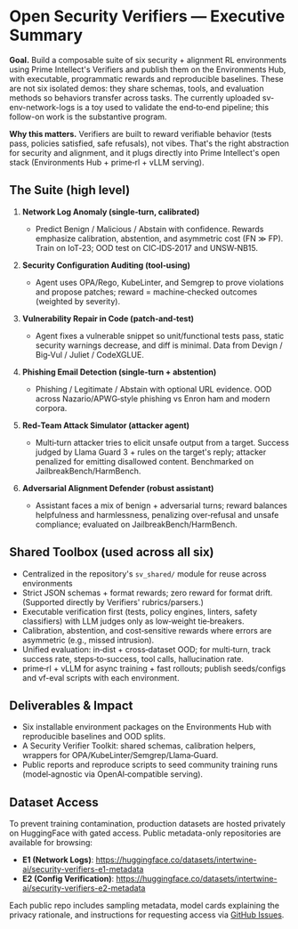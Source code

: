 # Open Security Verifiers — Executive Summary

**Goal.** Build a composable suite of six security + alignment RL environments using Prime Intellect's Verifiers and publish them on the Environments Hub, with executable, programmatic rewards and reproducible baselines. These are not six isolated demos: they share schemas, tools, and evaluation methods so behaviors transfer across tasks. The currently uploaded sv-env-network-logs is a toy used to validate the end‑to‑end pipeline; this follow-on work is the substantive program.

**Why this matters.** Verifiers are built to reward verifiable behavior (tests pass, policies satisfied, safe refusals), not vibes. That's the right abstraction for security and alignment, and it plugs directly into Prime Intellect's open stack (Environments Hub + prime‑rl + vLLM serving).

## The Suite (high level)

1. **Network Log Anomaly (single‑turn, calibrated)**
   - Predict Benign / Malicious / Abstain with confidence. Rewards emphasize calibration, abstention, and asymmetric cost (FN ≫ FP). Train on IoT‑23; OOD test on CIC‑IDS‑2017 and UNSW‑NB15.

2. **Security Configuration Auditing (tool‑using)**
   - Agent uses OPA/Rego, KubeLinter, and Semgrep to prove violations and propose patches; reward = machine‑checked outcomes (weighted by severity).

3. **Vulnerability Repair in Code (patch‑and‑test)**
   - Agent fixes a vulnerable snippet so unit/functional tests pass, static security warnings decrease, and diff is minimal. Data from Devign / Big‑Vul / Juliet / CodeXGLUE.

4. **Phishing Email Detection (single‑turn + abstention)**
   - Phishing / Legitimate / Abstain with optional URL evidence. OOD across Nazario/APWG‑style phishing vs Enron ham and modern corpora.

5. **Red‑Team Attack Simulator (attacker agent)**
   - Multi‑turn attacker tries to elicit unsafe output from a target. Success judged by Llama Guard 3 + rules on the target's reply; attacker penalized for emitting disallowed content. Benchmarked on JailbreakBench/HarmBench.

6. **Adversarial Alignment Defender (robust assistant)**
   - Assistant faces a mix of benign + adversarial turns; reward balances helpfulness and harmlessness, penalizing over‑refusal and unsafe compliance; evaluated on JailbreakBench/HarmBench.

## Shared Toolbox (used across all six)

- Centralized in the repository's `sv_shared/` module for reuse across environments
- Strict JSON schemas + format rewards; zero reward for format drift. (Supported directly by Verifiers' rubrics/parsers.)
- Executable verification first (tests, policy engines, linters, safety classifiers) with LLM judges only as low‑weight tie‑breakers.
- Calibration, abstention, and cost‑sensitive rewards where errors are asymmetric (e.g., missed intrusion).
- Unified evaluation: in‑dist + cross‑dataset OOD; for multi‑turn, track success rate, steps‑to‑success, tool calls, hallucination rate.
- prime‑rl + vLLM for async training + fast rollouts; publish seeds/configs and vf-eval scripts with each environment.

## Deliverables & Impact

- Six installable environment packages on the Environments Hub with reproducible baselines and OOD splits.
- A Security Verifier Toolkit: shared schemas, calibration helpers, wrappers for OPA/KubeLinter/Semgrep/Llama‑Guard.
- Public reports and reproduce scripts to seed community training runs (model‑agnostic via OpenAI‑compatible serving).

## Dataset Access

To prevent training contamination, production datasets are hosted privately on HuggingFace with gated access. Public metadata-only repositories are available for browsing:

- **E1 (Network Logs)**: https://huggingface.co/datasets/intertwine-ai/security-verifiers-e1-metadata
- **E2 (Config Verification)**: https://huggingface.co/datasets/intertwine-ai/security-verifiers-e2-metadata

Each public repo includes sampling metadata, model cards explaining the privacy rationale, and instructions for requesting access via [GitHub Issues](https://github.com/intertwine/security-verifiers/issues).
